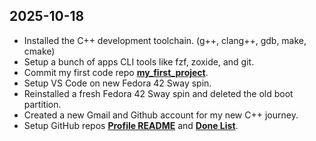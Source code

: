 ## 2025-10-18

- Installed the C++ development toolchain. (g++, clang++, gdb, make, cmake)
- Setup a bunch of apps CLI tools like fzf, zoxide, and git.
- Commit my first code repo **[my_first_project](https://github.com/pointerchain/pointerchain)**.
- Setup VS Code on new Fedora 42 Sway spin.
- Reinstalled a fresh Fedora 42 Sway spin and deleted the old boot partition.
- Created a new Gmail and Github account for my new C++ journey.
- Setup GitHub repos **[Profile README](https://github.com/pointerchain/pointerchain)** and **[Done List](https://github.com/pointerchain/my_cpp_journey)**.
